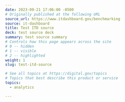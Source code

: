 ```yaml
---
date: 2023-09-21 17:06:00 -0500
# Originally published at the following URL
source_url: https://www.itdashboard.gov/benchmarking
source: it-dashboard
title: Test ITD source
deck: test source deck
summary: test source summary
# Controls how this page appears across the site
# 0 -- hidden
# 1 -- visible
# 2 -- highlighted
weight: 1
slug: test-itd-source

# See all topics at https://digital.gov/topics
# Topics that best describe this product or service
topics:
  - analytics

---
```

